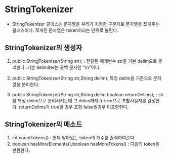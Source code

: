 # StringTokenizer

* StringTokenizer 클래스는 문자열을 우리가 지정한 구분자로 문자열을 쪼개주는 클래스이다. 쪼개진 문자열은 token이라는 단위로 불린다.

## StringTokenizer의 생성자

1. public StringTokenizer(String str); : 전달된 매개변수 str을 기본 delim으로 분리한다. 기본 delimiter는 공백 문자인 "\n"이다.

2. public StringTokenizer(String str,String delim): 특정 delim을 기준으로 문자열을 분리한다.

3. public StringTokenizer(String str,String delim,boolean returnDelims); : str을 특정 delim으로 분리시키는데 그 delim까지 tok
en으로 포함시킬지를 결정한다. returnDelims가 true일 경우 포함 false일경우 미포함한다.


## StringTokenizer의 메소드

1. int countTokens() : 현재 남아있는 token의 개수를 출력하여준다.
2. boolean hasMoreElements(),boolean hasMoreTokens() : 다음의 token을 반환한다.